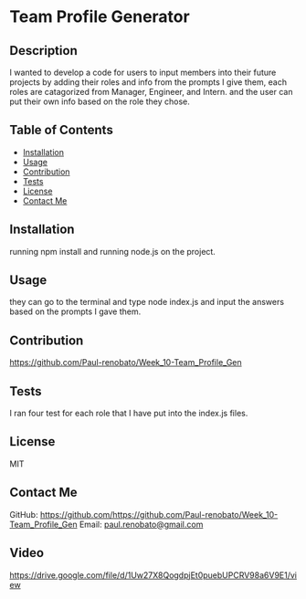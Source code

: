 # Team Profile Generator
    
## Description 
I wanted to develop a code for users to input members into their future projects by adding their roles and info from the prompts I give them, each roles are catagorized from Manager, Engineer, and Intern. and the user can put their own info based on the role they chose.
## Table of Contents
- [Installation](#installation)
- [Usage](#usage)
- [Contribution](#contribution)
- [Tests](#tests)
- [License](#license)
- [Contact Me](#contact-me)
## Installation
running npm install and running node.js on the project.
## Usage
they can go to the terminal and type node index.js and input the answers based on the prompts I gave them.
## Contribution
https://github.com/Paul-renobato/Week_10-Team_Profile_Gen
## Tests
I ran four test for each role that I have put into the index.js files.
## License
MIT
## Contact Me
GitHub: https://github.com/https://github.com/Paul-renobato/Week_10-Team_Profile_Gen
Email: paul.renobato@gmail.com
## Video
https://drive.google.com/file/d/1Uw27X8QogdpjEt0puebUPCRV98a6V9E1/view